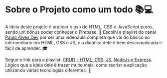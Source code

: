 # Sobre o Projeto como um todo 📚💻

A ideia deste projeto é praticar o uso de HTML, CSS e JavaScript puros, sendo um bônus poder conhecer o Firebase. 🚀 Escolhi a playlist do canal <a href="https://www.youtube.com/channel/UCtTfS4ffNNNhGoXzAdklwtQ" target="_blank">Paulo Alves Dev</a> por ser uma videoaula completa que vai do básico ao intermediário em HTML, CSS e JS, e a didática dele é bem descomplicada e fácil de aprender. 🎓

Segue o link para a playlist: <a href="https://youtube.com/playlist?list=PLMbclvogjXZVxxN06cefN7q5nyt7u5dUq&si=F_wlGOQdx5EyU8VO" target="_blank">CRUD - HTML, CSS, JS, NodeJs e Express</a>. Lógico que a ideia dele é trazer muito mais, como recriar a aplicação utilizando várias tecnologias diferentes. 🔄
